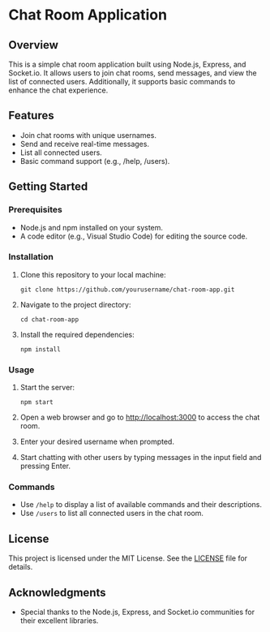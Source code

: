# Chat Room Application

## Overview
This is a simple chat room application built using Node.js, Express, and Socket.io. It allows users to join chat rooms, send messages, and view the list of connected users. Additionally, it supports basic commands to enhance the chat experience.

## Features
- Join chat rooms with unique usernames.
- Send and receive real-time messages.
- List all connected users.
- Basic command support (e.g., /help, /users).

## Getting Started

### Prerequisites
- Node.js and npm installed on your system.
- A code editor (e.g., Visual Studio Code) for editing the source code.

### Installation
1. Clone this repository to your local machine:

   ```
   git clone https://github.com/yourusername/chat-room-app.git
   ```

2. Navigate to the project directory:

   ```
   cd chat-room-app
   ```

3. Install the required dependencies:

   ```
   npm install
   ```

### Usage

1. Start the server:

   ```
   npm start
   ```

2. Open a web browser and go to [http://localhost:3000](http://localhost:3000) to access the chat room.

3. Enter your desired username when prompted.

4. Start chatting with other users by typing messages in the input field and pressing Enter.

### Commands
- Use `/help` to display a list of available commands and their descriptions.
- Use `/users` to list all connected users in the chat room.

## License
This project is licensed under the MIT License. See the [LICENSE](LICENSE) file for details.

## Acknowledgments
- Special thanks to the Node.js, Express, and Socket.io communities for their excellent libraries.